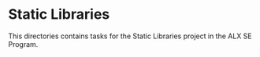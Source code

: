 # Static Libraries

This directories contains tasks for the Static Libraries project in the ALX SE Program.
